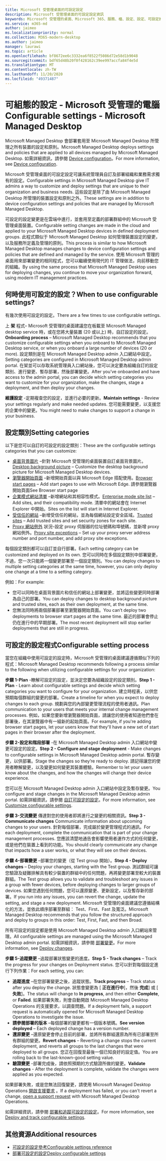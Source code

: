 ```yaml
---
title: Microsoft 受管理桌面的可設定設定
description: Microsoft 受管理桌面的可設定設定資訊
keywords: Microsoft 受管理的桌面、Microsoft 365、服務、檔、設定、設定、可設定的設定
ms.service: m365-md
author: jaimeo
ms.localizationpriority: normal
ms.collection: M365-modern-desktop
ms.author: jaimeo
manager: laurawi
ms.topic: article
ms.openlocfilehash: bf8672ee6c3332ea6f8522f5086d72e58d1b9048
ms.sourcegitcommit: bdf65d48b20f0f428162c39ee997accfa84f4e5d
ms.translationtype: MT
ms.contentlocale: zh-TW
ms.lasthandoff: 11/20/2020
ms.locfileid: "49371487"
---
```

# <a name="configurable-settings---microsoft-managed-desktop"></a><span data-ttu-id="dd182-104">可組態的設定 - Microsoft 受管理的電腦</span><span class="sxs-lookup"><span data-stu-id="dd182-104">Configurable settings - Microsoft Managed Desktop</span></span>

<span data-ttu-id="dd182-105">Microsoft Managed Desktop 會部署套用至 Microsoft Managed Desktop 所管理之所有裝置的設定和原則。</span><span class="sxs-lookup"><span data-stu-id="dd182-105">Microsoft Managed Desktop deploys settings and policies that are applied to all devices managed by Microsoft Managed Desktop.</span></span> <span data-ttu-id="dd182-106">如需詳細資訊，請參閱 [Device configuration](../service-description/device-policies.md)。</span><span class="sxs-lookup"><span data-stu-id="dd182-106">For more information, see [Device configuration](../service-description/device-policies.md).</span></span>

<span data-ttu-id="dd182-107">Microsoft 受管理桌面的可設定設定可讓系統管理員自訂及部署組織和業務需求獨有的設定。</span><span class="sxs-lookup"><span data-stu-id="dd182-107">Configurable settings in Microsoft Managed Desktop give IT admins a way to customize and deploy settings that are unique to their organization and business needs.</span></span> <span data-ttu-id="dd182-108">這些設定是除了由 Microsoft Managed Desktop 所管理的裝置設定和原則之外。</span><span class="sxs-lookup"><span data-stu-id="dd182-108">These settings are in addition to device configuration settings and policies that are managed by Microsoft Managed Desktop.</span></span>  

<span data-ttu-id="dd182-109">可設定的設定變更是在雲端中進行，並套用至定義的部署群組中的 Microsoft 受管理桌面裝置。</span><span class="sxs-lookup"><span data-stu-id="dd182-109">Configurable setting changes are made in the cloud and applied to your Microsoft Managed Desktop devices in defined deployment groups.</span></span> <span data-ttu-id="dd182-110">此程式類似于 Microsoft Managed Desktop 如何管理裝置設定的變更，以及服務所定義及管理的原則。</span><span class="sxs-lookup"><span data-stu-id="dd182-110">This process is similar to how Microsoft Managed Desktop manages changes to device configuration settings and policies that are defined and managed by the service.</span></span> <span data-ttu-id="dd182-111">使用 Microsoft 管理的桌面用來部署變更的相同程式，您可以繼續使用現代的 IT 管理做法，向前移動您的組織。</span><span class="sxs-lookup"><span data-stu-id="dd182-111">By using the same process that Microsoft Managed Desktop uses for deploying changes, you continue to move your organization forward, using modern IT management practices.</span></span>

## <a name="when-to-use-configurable-settings"></a><span data-ttu-id="dd182-112">何時使用可設定的設定？</span><span class="sxs-lookup"><span data-stu-id="dd182-112">When to use configurable settings?</span></span>

<span data-ttu-id="dd182-113">有幾次使用可設定的設定。</span><span class="sxs-lookup"><span data-stu-id="dd182-113">There are a few times to use configurable settings.</span></span> 

<span data-ttu-id="dd182-114">上 **架** 程式– Microsoft 受管理的桌面建議您在板載至 Microsoft Managed desktop service 時，或在您將大量裝置 (20 或以上) 時，自訂設定的設定。</span><span class="sxs-lookup"><span data-stu-id="dd182-114">**Onboarding process** – Microsoft Managed Desktop recommends that you customize configurable settings when you onboard to Microsoft Managed Desktop service, or when you onboard a large number of devices (20 or more).</span></span> <span data-ttu-id="dd182-115">設定類別是在 Microsoft Managed Desktop admin 入口網站中設定。</span><span class="sxs-lookup"><span data-stu-id="dd182-115">Setting categories are configured in Microsoft Managed Desktop admin portal.</span></span> <span data-ttu-id="dd182-116">在架並可以存取系統管理員入口網站後，您可以決定要為組織自訂的設定類別、進行變更、暫存部署，然後部署變更。</span><span class="sxs-lookup"><span data-stu-id="dd182-116">After you’ve onboarded and have access to the admin portal, you can decide which setting categories you want to customize for your organization, make the changes, stage a deployment, and then deploy your changes.</span></span>

<span data-ttu-id="dd182-117">**維護設定** -定期複查您的設定，並進行必要的更新。</span><span class="sxs-lookup"><span data-stu-id="dd182-117">**Maintain settings** - Review your settings regularly and make needed updates.</span></span> <span data-ttu-id="dd182-118">您可能需要變更，以支援您的企業中的變更。</span><span class="sxs-lookup"><span data-stu-id="dd182-118">You might need to make changes to support a change in your business.</span></span>   

## <a name="setting-categories"></a><span data-ttu-id="dd182-119">設定類別</span><span class="sxs-lookup"><span data-stu-id="dd182-119">Setting categories</span></span>

<span data-ttu-id="dd182-120">以下是您可以自訂的可設定的設定類別：</span><span class="sxs-lookup"><span data-stu-id="dd182-120">These are the configurable settings categories that you can customize:</span></span>
- <span data-ttu-id="dd182-121">[桌面背景圖片](config-setting-ref.md#desktop-background-picture) –針對 Microsoft 受管理的桌面裝置自訂桌面背景圖片。</span><span class="sxs-lookup"><span data-stu-id="dd182-121">[Desktop background picture](config-setting-ref.md#desktop-background-picture) – Customize the desktop background picture for Microsoft Managed Desktop devices.</span></span> 
- <span data-ttu-id="dd182-122">[瀏覽器開始頁面](config-setting-ref.md#browser-start-pages) –新增開始頁面以與 Microsoft Edge 搭配使用。</span><span class="sxs-lookup"><span data-stu-id="dd182-122">[Browser start pages](config-setting-ref.md#browser-start-pages) – Add start pages to use with Microsoft Edge.</span></span> <span data-ttu-id="dd182-123">請參閱瀏覽器開始頁面</span><span class="sxs-lookup"><span data-stu-id="dd182-123">See Browser start page</span></span>
- <span data-ttu-id="dd182-124">[企業模式網站清單](config-setting-ref.md#enterprise-mode-site-list-location) –新增網站和其相容性模式。</span><span class="sxs-lookup"><span data-stu-id="dd182-124">[Enterprise mode site list](config-setting-ref.md#enterprise-mode-site-list-location) – Add sites, and their compatibility mode.</span></span> <span data-ttu-id="dd182-125">清單中的網站會在 Internet Explorer 中開始。</span><span class="sxs-lookup"><span data-stu-id="dd182-125">Sites on the list will start in Internet Explorer.</span></span> 
- <span data-ttu-id="dd182-126">[受信任的網站](config-setting-ref.md#trusted-sites) –新增受信任的網站，並為每個網站設定安全區域。</span><span class="sxs-lookup"><span data-stu-id="dd182-126">[Trusted sites](config-setting-ref.md#trusted-sites) – Add trusted sites and set security zones for each site.</span></span> 
- <span data-ttu-id="dd182-127">[Proxy 網站例外](config-setting-ref.md#proxy) 狀況–設定 proxy 伺服器的位址號碼和埠號碼，並新增 proxy 網站例外。</span><span class="sxs-lookup"><span data-stu-id="dd182-127">[Proxy site exceptions](config-setting-ref.md#proxy) – Set up your proxy server address number and port number, and add proxy site exceptions.</span></span>

<span data-ttu-id="dd182-128">每個設定類別都可以自訂並自行部署。</span><span class="sxs-lookup"><span data-stu-id="dd182-128">Each setting category can be customized and deployed on its own.</span></span> <span data-ttu-id="dd182-129">您可以同時在多個設定類別中部署變更，不過，您一次只能將一個變更部署至一個設定類別。</span><span class="sxs-lookup"><span data-stu-id="dd182-129">You can deploy changes to multiple setting categories at the same time, however, you can only deploy one change at a time to a setting category.</span></span>

<span data-ttu-id="dd182-130">例如：</span><span class="sxs-lookup"><span data-stu-id="dd182-130">For example:</span></span>
- <span data-ttu-id="dd182-131">您可以同時在桌面背景圖片和信任的網站上部署變更，並將這些變更同時部署為自己的部署。</span><span class="sxs-lookup"><span data-stu-id="dd182-131">You can deploy changes to desktop background picture and trusted sites, each as their own deployment, at the same time.</span></span> 
- <span data-ttu-id="dd182-132">您無法同時將兩個部署部署至瀏覽器開始頁面。</span><span class="sxs-lookup"><span data-stu-id="dd182-132">You can’t deploy two deployments to browser start pages at the same time.</span></span> <span data-ttu-id="dd182-133">最近的部署會停止仍在進行中的早期部署。</span><span class="sxs-lookup"><span data-stu-id="dd182-133">The most recent deployment will stop earlier deployments that are still in progress.</span></span>

## <a name="configurable-setting-process"></a><span data-ttu-id="dd182-134">可設定的設定程式</span><span class="sxs-lookup"><span data-stu-id="dd182-134">Configurable setting process</span></span>

<span data-ttu-id="dd182-135">當您在組織中使用可設定的設定時，Microsoft 受管理的桌面建議遵循類似下列的程式：</span><span class="sxs-lookup"><span data-stu-id="dd182-135">Microsoft Managed Desktop recommends following a process similar to the following when utilizing configurable settings for your organization:</span></span>

<span data-ttu-id="dd182-136">**步驟 1-Plan** -瞭解可設定的設定，並決定您要為組織設定的設定類別。</span><span class="sxs-lookup"><span data-stu-id="dd182-136">**Step 1 - Plan** - Learn about configurable settings and decide which setting categories you want to configure for your organization.</span></span> <span data-ttu-id="dd182-137">建立時程表，以供您預期每個群組的變更的部署。</span><span class="sxs-lookup"><span data-stu-id="dd182-137">Create a timeline for when you expect to deploy changes to each group.</span></span> <span data-ttu-id="dd182-138">規劃與您的內部變更管理流程的使用者通訊。</span><span class="sxs-lookup"><span data-stu-id="dd182-138">Plan communication to your users that meets your internal change management processes.</span></span> <span data-ttu-id="dd182-139">例如，如果您要新增瀏覽器開始頁面，請讓您的使用者知道他們會在部署後，在其瀏覽器中有一組新的起始頁面。</span><span class="sxs-lookup"><span data-stu-id="dd182-139">For example, if you're adding browser start pages, let your users know that they'll have a new set of start pages in their browser after the deployment.</span></span>  

<span data-ttu-id="dd182-140">**步驟 2-設定和階段部署** -在 Microsoft Managed Desktop admin 入口網站中變更可設定的設定。</span><span class="sxs-lookup"><span data-stu-id="dd182-140">**Step 2 - Configure and stage deployment** - Make changes to configurable settings in Microsoft Managed Desktop admin portal.</span></span> <span data-ttu-id="dd182-141">暫存變更，以供部署。</span><span class="sxs-lookup"><span data-stu-id="dd182-141">Stage the changes so they’re ready to deploy.</span></span> <span data-ttu-id="dd182-142">請記得讓您的使用者瞭解變更，以及變更如何變更其裝置體驗。</span><span class="sxs-lookup"><span data-stu-id="dd182-142">Remember to let your users know about the changes, and how the changes will change their device experience.</span></span>   

<span data-ttu-id="dd182-143">您可以在 Microsoft Managed Desktop admin 入口網站中設定及暫存變更。</span><span class="sxs-lookup"><span data-stu-id="dd182-143">You configure and stage changes in the Microsoft Managed Desktop admin portal.</span></span> <span data-ttu-id="dd182-144">如需詳細資訊，請參閱 [自訂可設定的設定](config-setting-ref.md)。</span><span class="sxs-lookup"><span data-stu-id="dd182-144">For more information, see [Customize configurable settings](config-setting-ref.md).</span></span> 

<span data-ttu-id="dd182-145">**步驟 3-交流變更** 傳達對您的使用者即將進行之變更的相關資訊。</span><span class="sxs-lookup"><span data-stu-id="dd182-145">**Step 3 - Communicate changes** Communicate information about upcoming changes to your users.</span></span> <span data-ttu-id="dd182-146">針對每個部署，完成屬於變更管理程式的通訊。</span><span class="sxs-lookup"><span data-stu-id="dd182-146">For each deployment, complete the communication that is part of your change management processes.</span></span> <span data-ttu-id="dd182-147">您應該清楚地通告會影響使用者運作方式的任何變更，或是他們在裝置上看到的功能。</span><span class="sxs-lookup"><span data-stu-id="dd182-147">You should clearly communicate any change that impacts how a user works, or what they will see on their devices.</span></span>

<span data-ttu-id="dd182-148">**步驟 4-部署變更** –部署您的變更（從 Test group 開始）。</span><span class="sxs-lookup"><span data-stu-id="dd182-148">**Step 4 - Deploy changes** – Deploy your changes, starting with the Test group.</span></span> <span data-ttu-id="dd182-149">測試群組可讓您驗證及疑難排解具有較少裝置的群組中的任何問題，再將變更部署至較大的裝置群組。</span><span class="sxs-lookup"><span data-stu-id="dd182-149">The Test group allows you to validate and troubleshoot any issues in a group with fewer devices, before deploying changes to larger groups of devices.</span></span> <span data-ttu-id="dd182-150">如果您遇到任何問題，您可以還原變更、更新設定，以及暫存新的部署。</span><span class="sxs-lookup"><span data-stu-id="dd182-150">If you run into any issues, you can revert the change, update the setting, and stage a new deployment.</span></span> <span data-ttu-id="dd182-151">Microsoft 受管理的桌面建議您遵循結構化的方法，並依此順序部署至群組： Test、First、Fast 及寬泛。</span><span class="sxs-lookup"><span data-stu-id="dd182-151">Microsoft Managed Desktop recommends that you follow the structured approach and deploy to groups in this order: Test, First, Fast, and then Broad.</span></span>   

<span data-ttu-id="dd182-152">所有可設定的設定都是使用 Microsoft Managed Desktop admin 入口網站來管理。</span><span class="sxs-lookup"><span data-stu-id="dd182-152">All configurable settings are managed using the Microsoft Managed Desktop admin portal.</span></span> <span data-ttu-id="dd182-153">如需詳細資訊，請參閱 [部署變更](config-setting-deploy.md)。</span><span class="sxs-lookup"><span data-stu-id="dd182-153">For more information, see [Deploy changes](config-setting-deploy.md).</span></span> 

<span data-ttu-id="dd182-154">**步驟 5-追蹤變更** –追蹤部署狀態變更的進度。</span><span class="sxs-lookup"><span data-stu-id="dd182-154">**Step 5 - Track changes** – Track the progress for your changes on Deployment status.</span></span> <span data-ttu-id="dd182-155">您可以針對每個設定進行下列作業：</span><span class="sxs-lookup"><span data-stu-id="dd182-155">For each setting, you can:</span></span>
- <span data-ttu-id="dd182-156">**追蹤進度** –在您部署變更之後，追蹤狀態。</span><span class="sxs-lookup"><span data-stu-id="dd182-156">**Track progress** – Track status after you deploy the change.</span></span> <span data-ttu-id="dd182-157">狀態會變更為 [ **正在進行中**]，然後 **完成**] 或 [ **失敗**]。</span><span class="sxs-lookup"><span data-stu-id="dd182-157">The status will change to **In progress**, and then either **Complete**, or **Failed**.</span></span> <span data-ttu-id="dd182-158">如果部署失敗，則會自動開啟 Microsoft Managed Desktop Operations 的支援要求，以調查問題。</span><span class="sxs-lookup"><span data-stu-id="dd182-158">If a deployment fails, a support request is automatically opened for Microsoft Managed Desktop Operations to investigate the issue.</span></span>  
- <span data-ttu-id="dd182-159">**請參閱部署的版本** –每個部署的變更都有一個版本號碼。</span><span class="sxs-lookup"><span data-stu-id="dd182-159">**See version deployed** – Each deployed change has a version number.</span></span>
- <span data-ttu-id="dd182-160">**還原變更** –還原變更會停止目前的部署，並將所有群組還原為所有已部署至所有群組的變更。</span><span class="sxs-lookup"><span data-stu-id="dd182-160">**Revert changes** – Reverting a change stops the current deployment, and reverts all groups to the last changes that were deployed to all groups.</span></span> <span data-ttu-id="dd182-161">您正在回復至最後一個已知良好的設定值。</span><span class="sxs-lookup"><span data-stu-id="dd182-161">You are rolling back to the last-known-good setting value.</span></span>
- <span data-ttu-id="dd182-162">**驗證變更** -部署完成後，請依照預期的方式驗證所做的變更。</span><span class="sxs-lookup"><span data-stu-id="dd182-162">**Validate changes** - After the deployment is complete, validate the changes were applied as you expected.</span></span>  

<span data-ttu-id="dd182-163">如果部署失敗，或是您無法回復變更，請使用 Microsoft Managed Desktop Operations [開啟支援要求](admin-support.md) 。</span><span class="sxs-lookup"><span data-stu-id="dd182-163">If a deployment has failed, or you can't revert a change, [open a support request](admin-support.md) with Microsoft Managed Desktop Operations.</span></span> 

<span data-ttu-id="dd182-164">如需詳細資訊，請參閱 [部署和追蹤可設定的設定](config-setting-deploy.md)。</span><span class="sxs-lookup"><span data-stu-id="dd182-164">For more information, see [Deploy and track configurable settings](config-setting-deploy.md).</span></span>

## <a name="additional-resources"></a><span data-ttu-id="dd182-165">其他資源</span><span class="sxs-lookup"><span data-stu-id="dd182-165">Additional resources</span></span>
- [<span data-ttu-id="dd182-166">可設定的設定參考</span><span class="sxs-lookup"><span data-stu-id="dd182-166">Configurable settings reference</span></span>](config-setting-ref.md) 
- [<span data-ttu-id="dd182-167">部署可設定的設定</span><span class="sxs-lookup"><span data-stu-id="dd182-167">Deploy configurable settings</span></span>](config-setting-deploy.md) 
